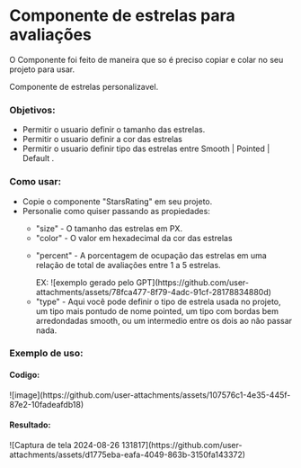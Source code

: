 <h1>Componente de estrelas para avaliações</h1>

<p>O Componente foi feito de maneira que so é preciso copiar e colar no seu projeto para usar.</p>

<p>Componente de estrelas personalizavel.</p>
<h3>Objetivos:</h3>
<ul>
  <li>Permitir o usuario definir o tamanho das estrelas.</li>
  <li>Permitir o usuario definir a cor das estrelas</li>
  <li>Permitir o usuario definir tipo das estrelas entre Smooth | Pointed | Default .</li>
</ul>

<h3>Como usar:</h3>
<ul>
  <li>Copie o componente <bold>"StarsRating"</bold> em seu projeto.</li>
  <li>Personalie como quiser passando as propiedades:</li>
  <ul>
    <li><bold>"size"</bold> - O tamanho das estrelas em PX.</li>
    <li><bold>"color"</bold> - O valor em hexadecimal da cor das estrelas</li>
    <li><p> <bold>"percent"</bold> - A porcentagem de ocupação das estrelas em uma relação de total de avaliações entre 1 a 5 estrelas.</p>
      EX: ![exemplo gerado pelo GPT](https://github.com/user-attachments/assets/78fca477-8f79-4adc-91cf-28178834880d)
    </li>
    <li><bold>"type"</bold> - Aqui você pode definir o tipo de estrela usada no projeto, um tipo mais pontudo de nome pointed, um tipo com bordas bem arredondadas smooth, ou um intermedio entre os dois ao não passar nada.</li>
  </ul>
</ul>

<h3>Exemplo de uso:</h3>
<h4>Codigo:</h4>
![image](https://github.com/user-attachments/assets/107576c1-4e35-445f-87e2-10fadeafdb18)
<h4>Resultado:</h4>
![Captura de tela 2024-08-26 131817](https://github.com/user-attachments/assets/d1775eba-eafa-4049-863b-3150fa143372)

